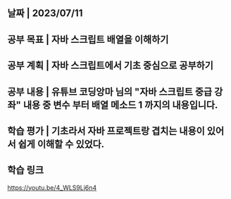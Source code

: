 ## 날짜 | 2023/07/11
## 공부 목표 | 자바 스크립트 배열을 이해하기
## 공부 계획 | 자바 스크립트에서 기초 중심으로 공부하기
## 공부 내용 | 유튜브 코딩앙마 님의 "자바 스크립트 중급 강좌" 내용 중 변수 부터 배열 메소드 1 까지의 내용입니다.
## 학습 평가 | 기초라서 자바 프로젝트랑 겹치는 내용이 있어서 쉽게 이해할 수 있었다.
## 학습 링크
https://youtu.be/4_WLS9Lj6n4
